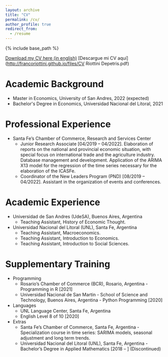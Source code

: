 ```yaml
---
layout: archive
title: "CV"
permalink: /cv/
author_profile: true
redirect_from:
  - /resume
---
```


{% include base_path %}

[Download my CV here (in english)](http://francoriottini.github.io/files/CV_Riottini_Franco_English.pdf)
[Descargue mi CV aquí](http://francoriottini.github.io/files/CV Riottini Depetris.pdf)

Academic Background
======
* Master in Economics, University of San Andres, 2022 (expected)
* Bachelor's Degree in Economics, Universidad Nacional del Litoral, 2021

Professional Experience
======
* Santa Fe’s Chamber of Commerce, Research and Services Center
  * Junior Research Associate [04/2019 – 04/2022]. Elaboration of reports on the national and provincial economic situation, with special focus on international trade and the agriculture industry. Database management and development. Application of the ARIMA X13 model for the regression of the time series necessary for the elaboration of the ICASFe.
  * Coordinator of the New Leaders Program (PND) [08/2019 – 04/2022]. Assistant in the organization of events and conferences.
  
Academic Experience
======
* Universidad de San Andres (UdeSA), Buenos Aires, Argentina
  * Teaching Assistant, History of Economic Thought.
* Universidad Nacional del Litoral (UNL), Santa Fe, Argentina
  * Teaching Assistant, Macroeconomics.
  * Teaching Assistant, Introduction to Economics.
  * Teaching Assistant, Introduction to Social Sciences.

Supplementary Training
======
* Programming
  * Rosario’s Chamber of Commerce (BCR), Rosario, Argentina - Programming in R [2021]
  * Universidad Nacional de San Martin - School of Science and Technology, Buenos Aires, Argentina - Python Programming [2020]
* Languages
  * UNL Language Center, Santa Fe, Argentina
  * English Level 8 of 10 [2020]
* Extras
  * Santa Fe’s Chamber of Commerce, Santa Fe, Argentina - Specialization course in time series: SARIMA models, seasonal adjustment and long term trends.
  * Universidad Nacional del Litoral (UNL), Santa Fe, Argentina - Bachelor’s Degree in Applied Mathematics [2018 – ] (Discontinued)

